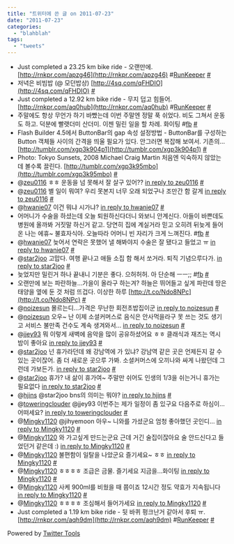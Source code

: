 ```yaml
---
title: "트위터에 쓴 글 on 2011-07-23"
date: "2011-07-23"
categories: 
  - "blahblah"
tags: 
  - "tweets"
---
```


- Just completed a 23.25 km bike ride - 오랜만에. [http://rnkpr.com/apzg46](http://rnkpr.com/apzg46) #[RunKeeper](http://search.twitter.com/search?q=%23RunKeeper) [#](http://twitter.com/blurblah/statuses/92539449396834304)
- 저녁은 비빔밥 (@ 모던밥상) [http://4sq.com/qFHDIO](http://4sq.com/qFHDIO) [#](http://twitter.com/blurblah/statuses/92551610034700289)
- Just completed a 12.92 km bike ride - 무지 덥고 힘들어. [http://rnkpr.com/aq0hub](http://rnkpr.com/aq0hub) #[RunKeeper](http://search.twitter.com/search?q=%23RunKeeper) [#](http://twitter.com/blurblah/statuses/92625081167118336)
- 주말에도 항상 무언가 하기 바빴는데 이번 주말엔 정말 푹 쉬었다. 비도 그쳐서 운동도 하고. 덕분에 빨랫더미 산더미. 이젠 밀린 일을 할 차례. 화이팅 #[fb](http://search.twitter.com/search?q=%23fb) [#](http://twitter.com/blurblah/statuses/92632778503491584)
- Flash Builder 4.5에서 ButtonBar의 gap 속성 설정방법 - ButtonBar를 구성하는 Button 객체들 사이의 간격을 띄울 필요가 있다. 안그러면 복잡해 보여서. 기존의... [http://tumblr.com/xgp3k904p1](http://tumblr.com/xgp3k904p1) [#](http://twitter.com/blurblah/statuses/92849336630784000)
- Photo: Tokyo Sunsets, 2008 Michael Craig Martin 처음엔 익숙하지 않았는데 볼수록 끌린다. [http://tumblr.com/xgp3k95mbo](http://tumblr.com/xgp3k95mbo) [#](http://twitter.com/blurblah/statuses/92852271892807680)
- @[zeu0116](http://twitter.com/zeu0116) ㅎㅎ 운동을 넘 못해서 잘 살구 있어?? [in reply to zeu0116](http://twitter.com/zeu0116/statuses/92866998433878016) [#](http://twitter.com/blurblah/statuses/92875687542784000)
- @[zeu0116](http://twitter.com/zeu0116) 별 일이 뭐여? 우리 못본지 너무 오래 되었구나 조만간 함 갈게 [in reply to zeu0116](http://twitter.com/zeu0116/statuses/92943608931557376) [#](http://twitter.com/blurblah/statuses/92974596826988544)
- @[hwanie07](http://twitter.com/hwanie07) 이건 뭐냐 시가냐? [in reply to hwanie07](http://twitter.com/hwanie07/statuses/92963069227040768) [#](http://twitter.com/blurblah/statuses/92975317425197056)
- 어머니가 수술을 하셨는데 오늘 퇴원하신다더니 와보니 안계신다. 아들이 바쁜데도 병원에 올까봐 거짓말 하신거 같고. 당연히 집에 계실거라 믿고 오히려 뒤늦게 들어온 나는 에휴~ 불효자식아. 오늘따라 어머니 빈 자리가 크게 느껴진다. #[fb](http://search.twitter.com/search?q=%23fb) [#](http://twitter.com/blurblah/statuses/92978124299583488)
- @[hwanie07](http://twitter.com/hwanie07) 늦어서 연락은 못했어 낼 해봐야지 수술은 잘 됐다고 들었고 ㅠ [in reply to hwanie07](http://twitter.com/hwanie07/statuses/92979668365488128) [#](http://twitter.com/blurblah/statuses/92981176255520769)
- @[star2joo](http://twitter.com/star2joo) 고맙다. 여행 끝나고 애들 소집 함 해서 쏘거라. 퇴직 기념으루다가. [in reply to star2joo](http://twitter.com/star2joo/statuses/92980357590302722) [#](http://twitter.com/blurblah/statuses/92981323534311424)
- 늦었지만 밀린거 하나 끝내니 기분은 좋다. 으허허허. 아 단순해 ㅡㅡ;; #[fb](http://search.twitter.com/search?q=%23fb) [#](http://twitter.com/blurblah/statuses/93036220522840064)
- 오랜만에 보는 파란하늘...가을이 올라구 하는겨? 하늘은 뛰어들고 싶게 파란데 땅은 태양을 옆에 둔 것 처럼 뜨겁다. 이상한 하루 [http://t.co/Ndo8NPc](http://t.co/Ndo8NPc) [#](http://twitter.com/blurblah/statuses/93171908727685120)
- @[noizesun](http://twitter.com/noizesun) 몰르는디...가격은 무난한 회전초밥집이군 [in reply to noizesun](http://twitter.com/noizesun/statuses/93170536527564800) [#](http://twitter.com/blurblah/statuses/93174528838090752)
- @[noizesun](http://twitter.com/noizesun) 오우~ 난 이제 소셜커머스로 음식은 안사먹을라구 못 쓰는 것도 생기고 서비스 불만족 건수도 계속 생겨와서... [in reply to noizesun](http://twitter.com/noizesun/statuses/93176211848691712) [#](http://twitter.com/blurblah/statuses/93176562547040256)
- @[jjey93](http://twitter.com/jjey93) 뭐 이렇게 새벽에 음악을 많이 공유하셨어요 ㅎㅎ 클래식과 재즈는 역시 밤이 좋아요 [in reply to jjey93](http://twitter.com/jjey93/statuses/93036827488952320) [#](http://twitter.com/blurblah/statuses/93185157296685057)
- @[star2joo](http://twitter.com/star2joo) 넌 휴가라던데 왜 강남역에 가 있냐? 강남역 같은 곳은 언제든지 갈 수 있는 곳이잖어. 좀 더 새로운 곳으루 가봐. 소셜커머스에 오끼나와 싸게 나왔던데 그런데 가보든가. [in reply to star2joo](http://twitter.com/star2joo/statuses/93179627954118656) [#](http://twitter.com/blurblah/statuses/93185807485112322)
- @[star2joo](http://twitter.com/star2joo) 휴가? 내 삶이 휴가여~ 주말만 쉬어도 인생의 1/3을 쉬는거니 휴가는 필요없다 [in reply to star2joo](http://twitter.com/star2joo/statuses/93186626779488256) [#](http://twitter.com/blurblah/statuses/93188115811926016)
- @[hjins](http://twitter.com/hjins) @star2joo bns의 의미는 뭐야? [in reply to hjins](http://twitter.com/hjins/statuses/93205083956854784) [#](http://twitter.com/blurblah/statuses/93252692507508736)
- @[toweringclouder](http://twitter.com/toweringclouder) @jjey93 이번주는 제가 일정이 좀 있구요 다음주로 하심이...어떠세요? [in reply to toweringclouder](http://twitter.com/toweringclouder/statuses/93509575675871232) [#](http://twitter.com/blurblah/statuses/93511315917783040)
- @[Mingky1120](http://twitter.com/Mingky1120) @jihyemoon 아우~ 니와를 가셨군요 엄청 좋아했던 곳인디... [in reply to Mingky1120](http://twitter.com/Mingky1120/statuses/94445829519196161) [#](http://twitter.com/blurblah/statuses/94458756091486208)
- @[Mingky1120](http://twitter.com/Mingky1120) 와 가고싶게 만드는군요 근데 거긴 술집이잖아요 술 안드신다고 들었던거 같은데 :) [in reply to Mingky1120](http://twitter.com/Mingky1120/statuses/94459443328204800) [#](http://twitter.com/blurblah/statuses/94459750158319617)
- @[Mingky1120](http://twitter.com/Mingky1120) 불편함이 일탈을 나았군요 즐기세요~ ㅎㅎ [in reply to Mingky1120](http://twitter.com/Mingky1120/statuses/94460266422607872) [#](http://twitter.com/blurblah/statuses/94460564146896897)
- @[Mingky1120](http://twitter.com/Mingky1120) ㅎㅎㅎㅎ 조급은 금물. 즐기세요 지금을...화이팅 [in reply to Mingky1120](http://twitter.com/Mingky1120/statuses/94460979076804608) [#](http://twitter.com/blurblah/statuses/94461549246296065)
- @[Mingky1120](http://twitter.com/Mingky1120) 사케 900ml를 비웠을 때 쯤이죠 12시간 정도 약효가 지속됩니다 [in reply to Mingky1120](http://twitter.com/Mingky1120/statuses/94461726271082496) [#](http://twitter.com/blurblah/statuses/94463165819133952)
- @[Mingky1120](http://twitter.com/Mingky1120) ㅎㅎㅎㅎ 조심해서 들어가세요 [in reply to Mingky1120](http://twitter.com/Mingky1120/statuses/94463334937661440) [#](http://twitter.com/blurblah/statuses/94463622058745856)
- Just completed a 1.19 km bike ride - 뒷 바퀴 펑크난거 같아서 후퇴 ㅠ. [http://rnkpr.com/aqh9dm](http://rnkpr.com/aqh9dm) #[RunKeeper](http://search.twitter.com/search?q=%23RunKeeper) [#](http://twitter.com/blurblah/statuses/94728537357041665)

Powered by [Twitter Tools](http://alexking.org/projects/wordpress)
